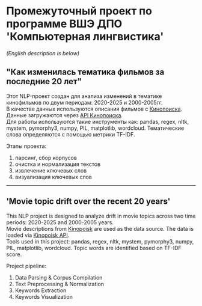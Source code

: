 # Промежуточный проект по программе ВШЭ ДПО 'Компьютерная лингвистика'  
*(English description is below)*
## "Как изменилась тематика фильмов за последние 20 лет"  
Этот NLP-проект создан для анализа изменений в тематике кинофильмов по двум периодам: 2020-2025 и 2000-2005гг.  
В качестве данных используются описания фильмов с [Кинопоиска](https://kinopoisk.ru). Данные загружаются через [API Кинопоиска](https://kinopoisk.dev).  
Для работы используются такие инструменты как: pandas, regex, nltk, mystem, pymorphy3, numpy, PIL, matplotlib, wordcloud. Тематические слова определяются с помощью метрики TF-IDF.
  
Этапы проекта:
1) парсинг, сбор корпусов
2) очистка и нормализация текстов
3) извлечение ключевых слов
4) визуализация ключевых слов
--------------  

## 'Movie topic drift over the recent 20 years'  
This NLP project is designed to analyze drift in movie topics across two time periods: 2020-2025 and 2000-2005 years.  
Movie descriptions from [Kinopoisk](https://kinopoisk.ru) are used as the data source. The data is loaded via [Kinopoisk API](https://kinopoisk.dev).  
Tools used in this project: pandas, regex, nltk, mystem, pymorphy3, numpy, PIL, matplotlib, wordcloud. Topic words are identified based on TF-IDF score.  
  
Project pipeline:
1) Data Parsing & Corpus Compilation
2) Text Preprocessing & Normalization
3) Keywords Extraction
4) Keywords Visualization
